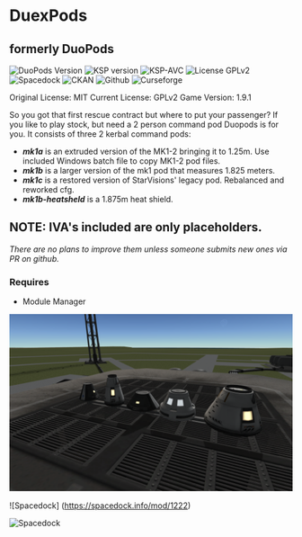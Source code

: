 # DuexPods
## formerly DuoPods
![DuoPods Version](https://img.shields.io/github/v/release/zer0Kerbal/DuoPods?include_prereleases?style=plastic)
![KSP version](https://img.shields.io/endpoint?url=https://raw.githubusercontent.com/zer0Kerbal/DuoPods/master/json/ksp.json?style=plastic) ![KSP-AVC](https://img.shields.io/badge/KSP-AVC--supported-brightgreen.svg?style=plastic) ![License GPLv2](https://img.shields.io/badge/license-GPLv2-lightgrey?style=plastic)  
![Spacedock](https://img.shields.io/badge/SpaceDock-listed-blue.svg?style=plastic) ![CKAN](https://img.shields.io/badge/CKAN-Indexed-blue.svg?style=plastic) ![Github](https://img.shields.io/badge/Github-Indexed-blue.svg?style=plastic) ![Curseforge](https://img.shields.io/badge/CurseForge-listed-blue.svg?style=plastic)

Original License: MIT
Current License: GPLv2
Game Version: 1.9.1

So you got that first rescue contract but where to put your passenger? If you like to play stock, but need a 2 person command pod Duopods is for you. It consists of three 2 kerbal command pods:

- ***mk1a*** is an extruded version of the MK1-2 bringing it to 1.25m. Use included Windows batch file to copy MK1-2 pod files.
- ***mk1b*** is a larger version of the mk1 pod that measures 1.825 meters. 
- ***mk1c*** is a restored version of StarVisions' legacy pod. Rebalanced and reworked cfg.
- ***mk1b-heatsheld*** is a 1.875m heat shield. 


## NOTE: IVA's included are only placeholders.
*There are no plans to improve them unless someone submits new ones via PR on github.*


### Requires 
- Module Manager

![Duo Pods](https://raw.githubusercontent.com/zer0Kerbal/DuoPods/master/img/lineup.png)

![Spacedock] (https://spacedock.info/mod/1222)

![Spacedock](https://spacedock.info/content/duopods_10573/Duopods/Duopods-1487592068.7861338.png)
